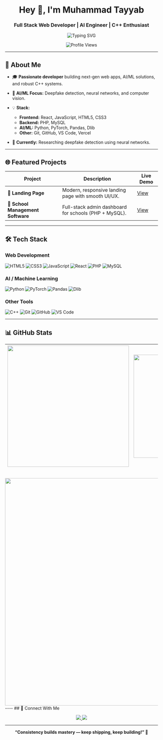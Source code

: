 <h1 align="center">Hey 👋, I'm Muhammad Tayyab</h1>
<h3 align="center">Full Stack Web Developer | AI Engineer | C++ Enthusiast</h3>

<p align="center">
  <img src="https://readme-typing-svg.demolab.com?font=Fira+Code&weight=700&size=24&pause=1000&color=36BCF7&center=true&vCenter=true&width=600&lines=Web+Developer+%F0%9F%92%BB;AI+Engineer+%F0%9F%A7%91%E2%80%8D%F0%9F%92%BB;Deepfake+Detection+Researcher+%F0%9F%94%8E;C%2B%2B+OOP+%7C+DSA+Lover+%F0%9F%92%BB" alt="Typing SVG" />
</p>

<p align="center">
  <img src="https://komarev.com/ghpvc/?username=tayyabp0g&label=Profile+Views&color=36BCF7&style=flat-square" alt="Profile Views" />
</p>

---

## 🚀 About Me

- 🎓 **Passionate developer** building next-gen web apps, AI/ML solutions, and robust C++ systems.
- 🧠 **AI/ML Focus:** Deepfake detection, neural networks, and computer vision.
- 💡 **Stack:**  
  - **Frontend:** React, JavaScript, HTML5, CSS3  
  - **Backend:** PHP, MySQL  
  - **AI/ML:** Python, PyTorch, Pandas, Dlib  
  - **Other:** Git, GitHub, VS Code, Vercel

- 🌱 **Currently:** Researching deepfake detection using neural networks.

---

## 🌐 Featured Projects

| Project | Description | Live Demo |
|---------|-------------|-----------|
| 💼 **Landing Page** | Modern, responsive landing page with smooth UI/UX. | [View](https://landing-page-iota-tan-89.vercel.app/) |
| 🏫 **School Management Software** | Full-stack admin dashboard for schools (PHP + MySQL). | [View](https://skool-management-software.vercel.app/) |

---

## 🛠️ Tech Stack

### Web Development
![HTML5](https://img.shields.io/badge/HTML5-E34F26?style=flat&logo=html5&logoColor=white)
![CSS3](https://img.shields.io/badge/CSS3-1572B6?style=flat&logo=css3&logoColor=white)
![JavaScript](https://img.shields.io/badge/JavaScript-F7DF1E?style=flat&logo=javascript&logoColor=black)
![React](https://img.shields.io/badge/React-61DAFB?style=flat&logo=react&logoColor=black)
![PHP](https://img.shields.io/badge/PHP-777BB4?style=flat&logo=php&logoColor=white)
![MySQL](https://img.shields.io/badge/MySQL-4479A1?style=flat&logo=mysql&logoColor=white)

### AI / Machine Learning
![Python](https://img.shields.io/badge/Python-3776AB?style=flat&logo=python&logoColor=white)
![PyTorch](https://img.shields.io/badge/PyTorch-EE4C2C?style=flat&logo=pytorch&logoColor=white)
![Pandas](https://img.shields.io/badge/Pandas-150458?style=flat&logo=pandas&logoColor=white)
![Dlib](https://img.shields.io/badge/Dlib-orange?style=flat&logo=python&logoColor=white)

### Other Tools
![C++](https://img.shields.io/badge/C++-00599C?style=flat&logo=c%2B%2B&logoColor=white)
![Git](https://img.shields.io/badge/Git-F05032?style=flat&logo=git&logoColor=white)
![GitHub](https://img.shields.io/badge/GitHub-181717?style=flat&logo=github&logoColor=white)
![VS Code](https://img.shields.io/badge/VS%20Code-007ACC?style=flat&logo=visual-studio-code&logoColor=white)

---

## 📊 GitHub Stats

<div align="center">

| <img src="https://github-readme-stats.vercel.app/api?username=tayyabp0g&show_icons=true&theme=radical&border_radius=10" width="400"/> | <img src="https://github-readme-stats.vercel.app/api/top-langs/?username=tayyabp0g&layout=compact&theme=radical&border_radius=10" width="340"/> |
|:---:|:---:|

<br/>

<img src="https://github-readme-streak-stats.herokuapp.com/?user=tayyabp0g&theme=radical&fire=DD2727&currStreakLabel=DD2727" width="750"/>

</div>
----
## 🤝 Connect With Me

<p align="center">
  <a href="https://www.linkedin.com/in/muhammad-tayyab-12b816279" target="_blank">
    <img src="https://img.shields.io/badge/LinkedIn-0A66C2?style=for-the-badge&logo=linkedin&logoColor=white" />
  </a>
  <a href="mailto:muhammadtayyab3753@gmail.com">
    <img src="https://img.shields.io/badge/Email-D14836?style=for-the-badge&logo=gmail&logoColor=white" />
  </a>
</p>

---

<p align="center"><b>“Consistency builds mastery — keep shipping, keep building!” 🚀</b></p>

